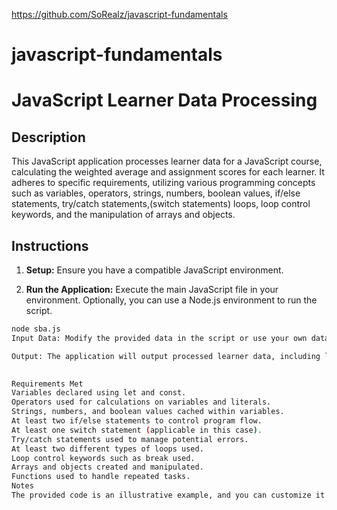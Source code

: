 https://github.com/SoRealz/javascript-fundamentals

# javascript-fundamentals

# JavaScript Learner Data Processing

## Description

This JavaScript application processes learner data for a JavaScript course, calculating the weighted average and assignment scores for each learner. It adheres to specific requirements, utilizing various programming concepts such as variables, operators, strings, numbers, boolean values, if/else statements, try/catch statements,(switch statements) loops, loop control keywords, and the manipulation of arrays and objects.

## Instructions


1. **Setup:** Ensure you have a compatible JavaScript environment.

2. **Run the Application:** Execute the main JavaScript file in your environment. Optionally, you can use a Node.js environment to run the script.

```bash
node sba.js
Input Data: Modify the provided data in the script or use your own data to test the application.

Output: The application will output processed learner data, including learner IDs, weighted averages, and assignment scores.The application will 
            

Requirements Met
Variables declared using let and const.
Operators used for calculations on variables and literals.
Strings, numbers, and boolean values cached within variables.
At least two if/else statements to control program flow.
At least one switch statement (applicable in this case).
Try/catch statements used to manage potential errors.
At least two different types of loops used.
Loop control keywords such as break used.
Arrays and objects created and manipulated.
Functions used to handle repeated tasks.
Notes
The provided code is an illustrative example, and you can customize it based on your specific requirements.
